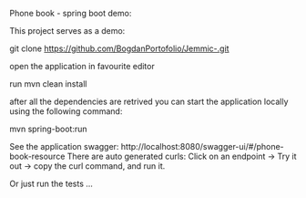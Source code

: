 Phone book - spring boot demo:

This project serves as a demo:

git clone https://github.com/BogdanPortofolio/Jemmic-.git

open the application in favourite editor 

run mvn clean install

after all the dependencies are retrived you can start the application locally using the following command:

mvn spring-boot:run 

See the application swagger: http://localhost:8080/swagger-ui/#/phone-book-resource
There are auto generated curls: Click on an endpoint -> Try it out -> copy the curl command, and run it.

Or just run the tests ... 